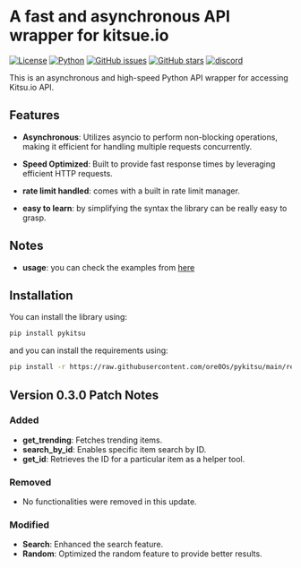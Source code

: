 # A fast and asynchronous API wrapper for kitsue.io

[![License](https://img.shields.io/badge/license-MIT-blue.svg)](https://github.com/ore0Os/pykitsu/blob/main/LICENCE)
[![Python](https://img.shields.io/badge/python-3.7%2B-blue.svg)](https://www.python.org/downloads/)
[![GitHub issues](https://img.shields.io/github/issues/ore0Os/pykitsu.svg)](https://github.com/ore0Os/pykitsu/issues)
[![GitHub stars](https://img.shields.io/github/stars/ore0Os/pykitsu.svg)](https://github.com/ore0Os/pykitsu/stargazers)
[![discord](https://img.shields.io/badge/discord-join-blue.svg)](https://discord.gg/aFf7TdJdFV)

This is an asynchronous and high-speed Python API wrapper for accessing Kitsu.io API.

## Features

- **Asynchronous**: Utilizes asyncio to perform non-blocking operations, making it efficient for handling multiple requests concurrently.

- **Speed Optimized**: Built to provide fast response times by leveraging efficient HTTP requests.

- **rate limit handled**: comes with a built in rate limit manager.

- **easy to learn**: by simplifying the syntax the library can be really easy to grasp.

## Notes

- **usage**: you can check the examples from [here](https://github.com/ore0Os/pykitsu/blob/main/examples)

## Installation

You can install the library using:

```bash
pip install pykitsu
```

and you can install the requirements using:

```bash
pip install -r https://raw.githubusercontent.com/ore0Os/pykitsu/main/requirements.txt
```

## Version 0.3.0 Patch Notes

### Added
- **get_trending**: Fetches trending items.
- **search_by_id**: Enables specific item search by ID.
- **get_id**: Retrieves the ID for a particular item as a helper tool.

### Removed
- No functionalities were removed in this update.

### Modified
- **Search**: Enhanced the search feature.
- **Random**: Optimized the random feature to provide better results.